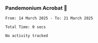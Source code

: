 ### Pandemonium Acrobat 🤸

<!--START_SECTION:waka-->

```all_time
From: 14 March 2025 - To: 21 March 2025

Total Time: 0 secs

No activity tracked
```

<!--END_SECTION:waka-->
